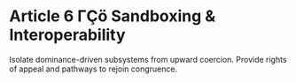 <!-- status: stub; target: 150+ words -->
<!-- status: stub; target: 150+ words -->
<!-- status: stub; target: 150+ words -->
<!-- status: stub; target: 150+ words -->
# Article 6 ΓÇö Sandboxing & Interoperability

Isolate dominance-driven subsystems from upward coercion. Provide rights of appeal and pathways to rejoin congruence.





